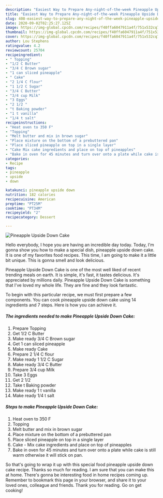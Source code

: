 ```yaml
---
description: "Easiest Way to Prepare Any-night-of-the-week Pineapple Upside Down Cake"
title: "Easiest Way to Prepare Any-night-of-the-week Pineapple Upside Down Cake"
slug: 408-easiest-way-to-prepare-any-night-of-the-week-pineapple-upside-down-cake
date: 2020-09-02T02:25:27.125Z
image: https://img-global.cpcdn.com/recipes/f40ffa6047911a4f/751x532cq70/pineapple-upside-down-cake-recipe-main-photo.jpg
thumbnail: https://img-global.cpcdn.com/recipes/f40ffa6047911a4f/751x532cq70/pineapple-upside-down-cake-recipe-main-photo.jpg
cover: https://img-global.cpcdn.com/recipes/f40ffa6047911a4f/751x532cq70/pineapple-upside-down-cake-recipe-main-photo.jpg
author: Lou Stephens
ratingvalue: 4.2
reviewcount: 25704
recipeingredient:
- " Topping"
- "1/2 C Butter"
- "3/4 C Brown sugar"
- "1 can sliced pineapple"
- " Cake"
- "2 1/4 C flour"
- "1 1/2 C Sugar"
- "3/4 C Butter"
- "3/4 cup Milk"
- "3 Eggs"
- "2 1/2 "
- "t Baking powder"
- "1 t vanilla"
- "1/4 t salt"
recipeinstructions:
- "Heat oven to 350 F"
- "Topping"
- "Melt butter and mix in brown sugar"
- "Place mixture on the bottom of a prebuttered pan"
- "Place sliced pineapple on top in a single layer"
- "Cake Mix cake ingredients and place on top of pineapples"
- "Bake in oven for 45 minutes and turn over onto a plate while cake is still warm otherwise it will stick on pan."
categories:
- Recipe
tags:
- pineapple
- upside
- down

katakunci: pineapple upside down 
nutrition: 182 calories
recipecuisine: American
preptime: "PT25M"
cooktime: "PT34M"
recipeyield: "2"
recipecategory: Dessert

---
```



![Pineapple Upside Down Cake](https://img-global.cpcdn.com/recipes/f40ffa6047911a4f/751x532cq70/pineapple-upside-down-cake-recipe-main-photo.jpg)

Hello everybody, I hope you are having an incredible day today. Today, I'm gonna show you how to make a special dish, pineapple upside down cake. It is one of my favorites food recipes. This time, I am going to make it a little bit unique. This is gonna smell and look delicious.

Pineapple Upside Down Cake is one of the most well liked of recent trending meals on earth. It is simple, it's fast, it tastes delicious. It's appreciated by millions daily. Pineapple Upside Down Cake is something that I've loved my whole life. They are fine and they look fantastic.




To begin with this particular recipe, we must first prepare a few components. You can cook pineapple upside down cake using 14 ingredients and 7 steps. Here is how you can achieve it.

<!--inarticleads1-->

##### The ingredients needed to make Pineapple Upside Down Cake:

1. Prepare  Topping
1. Get 1/2 C Butter
1. Make ready 3/4 C Brown sugar
1. Get 1 can sliced pineapple
1. Make ready  Cake
1. Prepare 2 1/4 C flour
1. Make ready 1 1/2 C Sugar
1. Make ready 3/4 C Butter
1. Prepare 3/4 cup Milk
1. Take 3 Eggs
1. Get 2 1/2 
1. Take t Baking powder
1. Make ready 1 t vanilla
1. Make ready 1/4 t salt




<!--inarticleads2-->

##### Steps to make Pineapple Upside Down Cake:

1. Heat oven to 350 F
1. Topping
1. Melt butter and mix in brown sugar
1. Place mixture on the bottom of a prebuttered pan
1. Place sliced pineapple on top in a single layer
1. Cake - Mix cake ingredients and place on top of pineapples
1. Bake in oven for 45 minutes and turn over onto a plate while cake is still warm otherwise it will stick on pan.




So that's going to wrap it up with this special food pineapple upside down cake recipe. Thanks so much for reading. I am sure that you can make this at home. There's gonna be interesting food in home recipes coming up. Remember to bookmark this page in your browser, and share it to your loved ones, colleague and friends. Thank you for reading. Go on get cooking!
